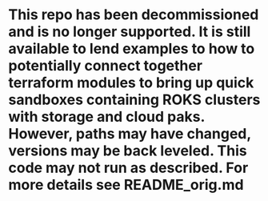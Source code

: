 # This repo has been decommissioned and is no longer supported.  It is still available to lend examples to how to potentially connect together terraform modules to bring up quick sandboxes containing ROKS clusters with storage and cloud paks.  However, paths may have changed, versions may be back leveled.  This code may not run as described.  For more details see README_orig.md
